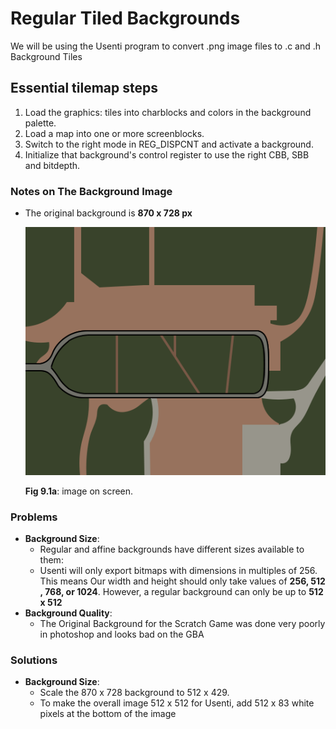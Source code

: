 # Regular Tiled Backgrounds
We will be using the Usenti program to convert .png image files to .c and .h Background Tiles

## Essential tilemap steps
1. Load the graphics: tiles into charblocks and colors in the background palette.
2. Load a map into one or more screenblocks.
3. Switch to the right mode in REG_DISPCNT and activate a background.
4. Initialize that background's control register to use the right CBB, SBB and bitdepth.

### Notes on The Background Image
- The original background is **870 x 728 px**

    <img style = "width:500px;" src="./Images/Background/background.png" alt="Brinstar map">

    <b>Fig 9.1a</b>: image on screen.

<!-- - The size of each tile is always 8×8 pixels
- Thus we should have 60 x 40 Tiles = **2,400 Tiles**
- Colors Needed: Grass, Road, Sidewalk, Buildings, Brick
- Palette thus has 5 Colors needed
- Backgrounds can use these palettes in two ways: as a single palette with 256 colors (8 bits per pixel); or as 16 sub-palettes or palette banks of 16 colors (4 bits per pixel).
- We should only need the **4bpp** since our background is simple (for now). -->

### Problems
- **Background Size**:
    - Regular and affine backgrounds have different sizes available to them:
    <!-- ![image](/images/Guides/BackgroundControl.jpg) -->
    - Usenti will only export bitmaps with dimensions in multiples of 256. 
    This means Our width and height should only take values of **256, 512 , 768, or 1024**.
    However, a regular background can only be up to **512 x 512**
- **Background Quality**:
    - The Original Background for the Scratch Game was done very poorly in photoshop and looks bad on the GBA

### Solutions
- **Background Size**:
    - Scale the 870 x 728 background to 512 x 429.
    - To make the overall image 512 x 512 for Usenti, add 512 x 83 white pixels at the bottom of the image


<!-- ## Structure of the Tiles Map in C
- The size of the maps is set by the control registers and can be between **128×128** and **1024×1024** pixels
- Note that because the map here is 60 x 40 tiles, which requires splitting into screenblocks. In Usenti this is called the `sbb` layout. After a conversion you'd have a **palette, a tileset and a tilemap**. 
- Def: The list of unique tiles is the **tileset**. The image is divided into a matrix of tiles. Each element in the matrix has a tile index which indicates which tile should be rendered there. This is known as the **tilemap**. The list of unique colors of pixels is called the **palette**.
```C

const unsigned short bgrTiles[96] __attribute__((aligned(4)))=
{
    // Some data here
}

const unsigned short bgrMap[2400] __attribute__((aligned(4)))=
{
    // Map row 0
    0x0000,0x0000,0x0000,0x0000,0x0000,0x0000,0x3001,0x3002,
    0x0000,0x0000,0x0000,0x0000,0x0000,0x0000,0x0000,0x0000,
    0x3001,0x3002,0x0000,0x0000,0x0000,0x0000,0x0000,0x0000,
    0x3001,0x3002,0x0000,0x0000,0x3001,0x3002,0x0000,0x0000,

    // Map row 1
    0x0000,0x0000,0x0000,0x0000,0x0000,0x0000,0x3003,0x3004,
    0x0000,0x0000,0x0000,0x0000,0x0000,0x0000,0x0000,0x0000,
    0x3003,0x3004,0x0000,0x0000,0x0000,0x0000,0x0000,0x0000,
    0x3003,0x3004,0x0000,0x0000,0x3003,0x3004,0x0000,0x0000,

    // ... etc
}

const unsigned short bgrPal[8] __attribute__((aligned(4)))=
{
    0x1507,0x39AC,0x2DD2,0x4652,0x35CE,0x0000,0x0000,0x0000,
    // Grass, Road, Sidewalk, Buildings, Brick, Black, Black, Black
    // Pal needs to be a multiple of 8 (thats why all the black values)(not sure why?)
};
```


## Convert PNG to Tiled Map
1. Open usenti
2. Open the map png
3. Image > Export
4. Use these properties
![image](/images/Guides/BackgroundEdit.jpg) -->
